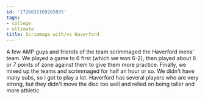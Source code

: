 ```yaml
---
id: '1726632169265035'
tags:
- college
- ultimate
title: Scrimmage with/vs Haverford
---
```


A few AMP guys and friends of the team scrimmaged the Haverford mens' team. We played a game to 6 first (which we won 6-2), then played about 6 or 7 points of zone against them to give them more practice. Finally, we mixed up the teams and scrimmaged for half an hour or so. We didn't have many subs, so I got to play a lot. Haverford has several players who are very strong, but they didn't move the disc too well and relied on being taller and more athletic. 
